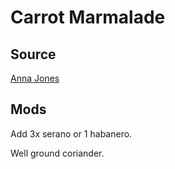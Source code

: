# Carrot Marmalade

## Source

[Anna Jones](https://www.theguardian.com/lifeandstyle/2018/aug/10/anna-jones-recipes-carrot-marmalade-vegetarian-roast#img-2)

## Mods

Add 3x serano or 1 habanero.

Well ground coriander.
